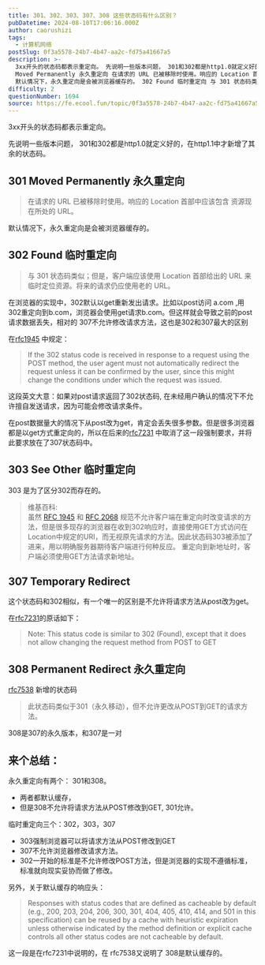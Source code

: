 ```yaml
---
title: 301、302、303、307、308 这些状态码有什么区别？
pubDatetime: 2024-08-10T17:06:16.000Z
author: caorushizi
tags:
  - 计算机网络
postSlug: 0f3a5578-24b7-4b47-aa2c-fd75a41667a5
description: >-
  3xx开头的状态码都表示重定向。 先说明一些版本问题， 301和302都是http1.0就定义好的，在http1.1中才新增了其余的状态码。 301
  Moved Permanently 永久重定向 在请求的 URL 已被移除时使用。响应的 Location 首部中应该包含 资源现在所处的 URL。
  默认情况下，永久重定向是会被浏览器缓存的。 302 Found 临时重定向 与 301 状态码类似；
difficulty: 2
questionNumber: 1694
source: https://fe.ecool.fun/topic/0f3a5578-24b7-4b47-aa2c-fd75a41667a5
---
```


3xx开头的状态码都表示重定向。

先说明一些版本问题， 301和302都是http1.0就定义好的，在http1.1中才新增了其余的状态码。

## 301 Moved Permanently 永久重定向

> 在请求的 URL 已被移除时使用。响应的 Location 首部中应该包含 资源现在所处的 URL。

默认情况下，永久重定向是会被浏览器缓存的。

## 302 Found 临时重定向

> 与 301 状态码类似；但是，客户端应该使用 Location 首部给出的 URL 来临时定位资源。将来的请求仍应使用老的 URL。

在浏览器的实现中，302默认以get重新发出请求。比如以post访问 a.com ,用302重定向到b.com，浏览器会使用get请求b.com。但这样就会导致之前的post请求数据丢失，相对的 307不允许修改请求方法，这也是302和307最大的区别

在[rfc1945](https://tools.ietf.org/html/rfc1945) 中规定：

> If the 302 status code is received in response to a request using the POST method, the user agent must not automatically redirect the request unless it can be confirmed by the user, since this might change the conditions under which the request was issued.

这段英文大意：如果对post请求返回了302状态码, 在未经用户确认的情况下不允许擅自发送请求，因为可能会修改请求条件。

在post数据量大的情况下从post改为get，肯定会丢失很多参数。但是很多浏览器都是以get方式重定向的，所以在后来的[rfc7231](https://tools.ietf.org/html/rfc7231#section-6.4.4) 中取消了这一段强制要求，并将此要求放在了307状态码中。

## 303 See Other 临时重定向

303 是为了区分302而存在的。

> 维基百科:  
> 虽然 [RFC 1945](https://tools.ietf.org/html/rfc1945) 和 [RFC 2068](https://tools.ietf.org/html/rfc2068) 规范不允许客户端在重定向时改变请求的方法，但是很多现存的浏览器在收到302响应时，直接使用GET方式访问在Location中规定的URI，而无视原先请求的方法。因此状态码303被添加了进来，用以明确服务器期待客户端进行何种反应。
> 重定向到新地址时，客户端必须使用GET方法请求新地址。

## 307 Temporary Redirect

这个状态码和302相似，有一个唯一的区别是不允许将请求方法从post改为get。

在[rfc7231](https://tools.ietf.org/html/rfc7231#section-6.4.4)的原话如下：

> Note: This status code is similar to 302 (Found), except that it does not allow changing the request method from POST to GET

## 308 Permanent Redirect 永久重定向

[rfc7538](https://tools.ietf.org/html/rfc7538) 新增的状态码

> 此状态码类似于301（永久移动），但不允许更改从POST到GET的请求方法。

308是307的永久版本，和307是一对

## 来个总结：

永久重定向有两个： 301和308。

- 两者都默认缓存，
- 但是308不允许将请求方法从POST修改到GET, 301允许。

临时重定向三个：302，303，307

- 303强制浏览器可以将请求方法从POST修改到GET
- 307不允许浏览器修改请求方法。
- 302一开始的标准是不允许修改POST方法，但是浏览器的实现不遵循标准，标准就向现实妥协而做了修改。

另外，关于默认缓存的响应头：

> Responses with status codes that are defined as cacheable by default (e.g., 200, 203, 204, 206, 300, 301, 404, 405, 410, 414, and 501 in this specification) can be reused by a cache with heuristic expiration unless otherwise indicated by the method definition or explicit cache controls all other status codes are not cacheable by default.

这一段是在rfc7231中说明的，在 rfc7538又说明了 308是默认缓存的。
